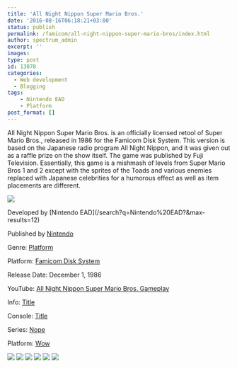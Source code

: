 ```yaml
---
title: 'All Night Nippon Super Mario Bros.'
date: '2016-08-16T06:18:21+03:00'
status: publish
permalink: /famicom/all-night-nippon-super-mario-bros/index.html
author: spectrum_admin
excerpt: ''
images: 
type: post
id: 13078
categories:
  - Web development
  - Blogging
tags:
    - Nintendo EAD
    - Platform
post_format: []
---
```

All Night Nippon Super Mario Bros. is an officially licensed retool of Super Mario Bros., released in 1986 for the Famicom Disk System. This version is based on the Japanese radio program All Night Nippon, and it was given out as a raffle prize on the show itself. The game was published by Fuji Television. Essentially, this game is a mishmash of levels from Super Mario Bros 1 and 2 except with the sprites of the Toads and various enemies replaced with Japanese celebrities for a humorous effect as well as item placements are different.

![](https://images.launchbox-app.com/dd6916ee-1687-4ba6-9abf-291643d729ae.jpg)

<div class="game-info">
Developed by [Nintendo EAD](/search?q=Nintendo%20EAD?&max-results=12)  
  
Published by [Nintendo](/search?q=Nintendo?&max-results=12)  
  
Genre: [Platform](/search?q=Platform?&max-results=12)  
  
Platform: [Famicom Disk System](/search/label/%40famicom?&amp;max-results=12)  
  
Release Date: December 1, 1986
  
YouTube: [All Night Nippon Super Mario Bros. Gameplay](https://www.youtube.com/watch?v=ROCNQViaWXU)
  
Info: <a href="/famicom/big-challenge-gun-fighter/">Title</a>
  
Console: <a href="/famicom/">Title</a>
  
Series: <a href="https://yuushaexa.github.io/categories/blogging/">Nope</a>
  
Platform: <a href="/categories/blogging/">Wow</a>
  
</div>
<div class="game-media">
  <div class="f-carousel" id="myCarousel">
    
![](https://images.launchbox-app.com/dd6916ee-1687-4ba6-9abf-291643d729ae.jpg) 
![](https://images.launchbox-app.com/dd6916ee-1687-4ba6-9abf-291643d729ae.jpg)
![](https://images.launchbox-app.com/dd6916ee-1687-4ba6-9abf-291643d729ae.jpg) 
![](https://images.launchbox-app.com/165d9691-4653-42bb-9fe2-6a8bc46d9b0f.jpg)
![](https://images.launchbox-app.com/165d9691-4653-42bb-9fe2-6a8bc46d9b0f.jpg)
![](https://images.launchbox-app.com/165d9691-4653-42bb-9fe2-6a8bc46d9b0f.jpg)
    
</div></div>
